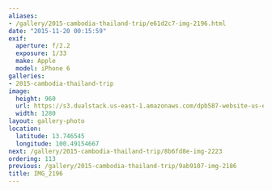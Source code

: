 ```yaml
---
aliases:
- /gallery/2015-cambodia-thailand-trip/e61d2c7-img-2196.html
date: "2015-11-20 00:15:59"
exif:
  aperture: f/2.2
  exposure: 1/33
  make: Apple
  model: iPhone 6
galleries:
- 2015-cambodia-thailand-trip
image:
  height: 960
  url: https://s3.dualstack.us-east-1.amazonaws.com/dpb587-website-us-east-1/asset/gallery/2015-cambodia-thailand-trip/e61d2c7-img-2196~1280.jpg
  width: 1280
layout: gallery-photo
location:
  latitude: 13.746545
  longitude: 100.49154667
next: /gallery/2015-cambodia-thailand-trip/8b6fd8e-img-2223
ordering: 113
previous: /gallery/2015-cambodia-thailand-trip/9ab9107-img-2186
title: IMG_2196
---
```

